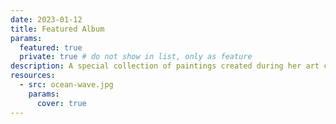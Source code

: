 ```yaml
---
date: 2023-01-12
title: Featured Album
params:
  featured: true
  private: true # do not show in list, only as feature
description: A special collection of paintings created during her art classes. This album showcases her journey of learning and mastering the fundamentals of painting, featuring a mix of guided projects and her unique creative flair.
resources:
  - src: ocean-wave.jpg
    params:
      cover: true
---
```

